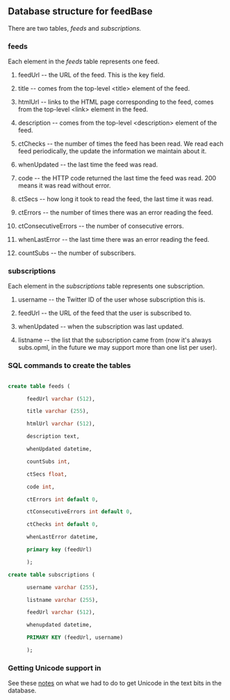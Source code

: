 ## Database structure for feedBase

There are two tables, <i>feeds</i> and <i>subscriptions.</i>

### feeds

Each element in the <i>feeds</i> table represents one feed. 

1. feedUrl -- the URL of the feed. This is the key field. 

2. title -- comes from the top-level &lt;title> element of the feed. 

3. htmlUrl -- links to the HTML page corresponding to the feed, comes from the top-level &lt;link> element in the feed. 

4. description -- comes from the top-level &lt;description> element of the feed.

11. ctChecks -- the number of times the feed has been read. We read each feed periodically, the update the information we maintain about it. 

5. whenUpdated -- the last time the feed was read.

8. code -- the HTTP code returned the last time the feed was read. 200 means it was read without error. 

7. ctSecs -- how long it took to read the feed, the last time it was read. 

9. ctErrors -- the number of times there was an error reading the feed. 

10. ctConsecutiveErrors -- the number of consecutive errors. 

12. whenLastError -- the last time there was an error reading the feed. 

6. countSubs -- the number of subscribers. 

### subscriptions

Each element in the <i>subscriptions</i> table represents one subscription. 

1. username -- the Twitter ID of the user whose subscription this is. 

4. feedUrl -- the URL of the feed that the user is subscribed to. 

3. whenUpdated -- when the subscription was last updated.

2. listname -- the list that the subscription came from (now it's always subs.opml, in the future we may support more than one list per user).

### SQL commands to create the tables

```SQL

create table feeds (

      feedUrl varchar (512), 

      title varchar (255), 

      htmlUrl varchar (512), 

      description text, 

      whenUpdated datetime, 

      countSubs int, 

      ctSecs float, 

      code int, 

      ctErrors int default 0, 

      ctConsecutiveErrors int default 0, 

      ctChecks int default 0, 

      whenLastError datetime, 

      primary key (feedUrl)

      );

create table subscriptions (

      username varchar (255), 

      listname varchar (255), 

      feedUrl varchar (512), 

      whenupdated datetime, 

      PRIMARY KEY (feedUrl, username)

      );

```

### Getting Unicode support in

See these <a href="https://github.com/scripting/feedbase/blob/master/changenotes.md#0611----4618-by-dw">notes</a> on what we had to do to get Unicode in the text bits in the database. 

